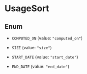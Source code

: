 

# UsageSort

## Enum


* `COMPUTED_ON` (value: `"computed_on"`)

* `SIZE` (value: `"size"`)

* `START_DATE` (value: `"start_date"`)

* `END_DATE` (value: `"end_date"`)



